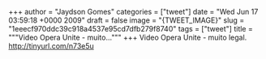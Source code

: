
+++
author = "Jaydson Gomes"
categories = ["tweet"]
date = "Wed Jun 17 03:59:18 +0000 2009"
draft = false
image = "{TWEET_IMAGE}"
slug = "1eeecf970ddc39c918a4537e95cd7dfb279f8740"
tags = ["tweet"]
title = """Video Opera Unite - muito..."""
+++
Video Opera Unite - muito legal. http://tinyurl.com/n73e5u
